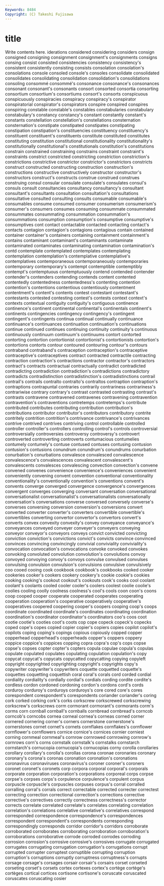 ```yaml
---
Keywords: 8484 
Copyright: (C) Takeshi Fujisawa
---
```


# title

Write contents here.
iderations considered considering considers consign consigned consigning
consignment consignment's consignments consigns consing consist consisted consistencies consistency consistency's
consistent consistently consisting consists consolation consolation's consolations console consoled console's
consoles consolidate consolidated consolidates consolidating consolidation consolidation's consolidations consoling consommé
consommé's consonance consonance's consonances consonant consonant's consonants consort consorted consortia
consorting consortium consortium's consortiums consort's consorts conspicuous conspicuously conspiracies conspiracy
conspiracy's conspirator conspiratorial conspirator's conspirators conspire conspired conspires conspiring constable
constable's constables constabularies constabulary constabulary's constancy constancy's constant constantly constant's
constants constellation constellation's constellations consternation consternation's constipate constipated constipates constipating
constipation constipation's constituencies constituency constituency's constituent constituent's constituents constitute constituted
constitutes constituting constitution constitutional constitutionality constitutionality's constitutionally constitutional's constitutionals constitution's
constitutions constrain constrained constraining constrains constraint constraint's constraints constrict constricted
constricting constriction constriction's constrictions constrictive constrictor constrictor's constrictors constricts construct
constructed constructing construction construction's constructions constructive constructively constructor constructor's constructors
construct's constructs construe construed construes construing consul consular consulate consulate's
consulates consul's consuls consult consultancies consultancy consultancy's consultant consultant's consultants
consultation consultation's consultations consultative consulted consulting consults consumable consumable's consumables
consume consumed consumer consumerism consumerism's consumer's consumers consumes consuming consummate
consummated consummates consummating consummation consummation's consummations consumption consumption's consumptive consumptive's
consumptives cont contact contactable contacted contacting contact's contacts contagion contagion's
contagions contagious contain contained container container's containers containing containment containment's
contains contaminant contaminant's contaminants contaminate contaminated contaminates contaminating contamination contamination's
contd contemplate contemplated contemplates contemplating contemplation contemplation's contemplative contemplative's contemplatives
contemporaneous contemporaneously contemporaries contemporary contemporary's contempt contemptible contemptibly contempt's contemptuous
contemptuously contend contended contender contender's contenders contending contends content contented
contentedly contentedness contentedness's contenting contention contention's contentions contentious contentiously contentment
contentment's content's contents contest contestant contestant's contestants contested contesting contest's
contests context context's contexts contextual contiguity contiguity's contiguous continence continence's
continent continental continental's continentals continent's continents contingencies contingency contingency's contingent
contingent's contingents continua continual continually continuance continuance's continuances continuation continuation's
continuations continue continued continues continuing continuity continuity's continuous continuously continuum
continuum's continuums contort contorted contorting contortion contortionist contortionist's contortionists contortion's
contortions contorts contour contoured contouring contour's contours contraband contraband's contraception
contraception's contraceptive contraceptive's contraceptives contract contracted contractile contracting contraction contraction's
contractions contractor contractor's contractors contract's contracts contractual contractually contradict contradicted
contradicting contradiction contradiction's contradictions contradictory contradicts contradistinction contradistinction's contradistinctions contrail
contrail's contrails contralto contralto's contraltos contraption contraption's contraptions contrapuntal contraries
contrarily contrariness contrariness's contrariwise contrary contrary's contrast contrasted contrasting contrast's
contrasts contravene contravened contravenes contravening contravention contravention's contraventions contretemps contretemps's
contribute contributed contributes contributing contribution contribution's contributions contributor contributor's contributors
contributory contrite contritely contrition contrition's contrivance contrivance's contrivances contrive contrived
contrives contriving control controllable controlled controller controller's controllers controlling control's
controls controversial controversially controversies controversy controversy's controvert controverted controverting controverts
contumacious contumelies contumely contumely's contuse contused contuses contusing contusion contusion's
contusions conundrum conundrum's conundrums conurbation conurbation's conurbations convalesce convalesced convalescence
convalescence's convalescences convalescent convalescent's convalescents convalesces convalescing convection convection's convene
convened convenes convenience convenience's conveniences convenient conveniently convening convent convention
conventional conventionality conventionality's conventionally convention's conventions convent's convents converge converged
convergence convergence's convergences convergent converges converging conversant conversation conversational conversationalist
conversationalist's conversationalists conversationally conversation's conversations converse conversed conversely converse's converses
conversing conversion conversion's conversions convert converted converter converter's converters convertible
convertible's convertibles converting convertor convertor's convertors convert's converts convex convexity
convexity's convey conveyance conveyance's conveyances conveyed conveyer conveyer's conveyers conveying
conveyor conveyor's conveyors conveys convict convicted convicting conviction conviction's convictions
convict's convicts convince convinced convinces convincing convincingly convivial conviviality conviviality's
convocation convocation's convocations convoke convoked convokes convoking convoluted convolution convolution's
convolutions convoy convoyed convoying convoy's convoys convulse convulsed convulses convulsing
convulsion convulsion's convulsions convulsive convulsively coo cooed cooing cook cookbook
cookbook's cookbooks cooked cooker cookeries cooker's cookers cookery cookery's cookie
cookie's cookies cooking cooking's cookout cookout's cookouts cook's cooks cool
coolant coolant's coolants cooled cooler cooler's coolers coolest coolie coolie's
coolies cooling coolly coolness coolness's cool's cools coon coon's coons
coop cooped cooper cooperate cooperated cooperates cooperating cooperation cooperation's cooperative
cooperatively cooperative's cooperatives coopered coopering cooper's coopers cooping coop's coops
coordinate coordinated coordinate's coordinates coordinating coordination coordination's coordinator coordinator's coordinators
coo's coos coot cootie cootie's cooties coot's coots cop cope
copeck copeck's copecks coped cope's copes copied copier copier's copiers
copies copilot copilot's copilots coping coping's copings copious copiously copped
copper copperhead copperhead's copperheads copper's coppers coppery coppice coppice's coppices
copping copra copra's cop's cops copse copse's copses copter copter's
copters copula copulae copula's copulas copulate copulated copulates copulating copulation
copulation's copy copycat copycat's copycats copycatted copycatting copying copyleft copyright
copyrighted copyrighting copyright's copyrights copy's copywriter copywriter's copywriters coquette coquetted
coquette's coquettes coquetting coquettish coral coral's corals cord corded cordial
cordiality cordiality's cordially cordial's cordials cording cordite cordite's cordless cordon
cordoned cordoning cordon's cordons cord's cords corduroy corduroy's corduroys corduroys's
core cored core's cores corespondent corespondent's corespondents coriander coriander's coring
cork corked corking cork's corks corkscrew corkscrewed corkscrewing corkscrew's corkscrews
corm cormorant cormorant's cormorants corm's corms corn cornball cornball's cornballs
cornbread cornbread's corncob corncob's corncobs cornea corneal cornea's corneas corned
corner cornered cornering corner's corners cornerstone cornerstone's cornerstones cornet cornet's
cornets cornflakes cornflakes's cornflower cornflower's cornflowers cornice cornice's cornices cornier
corniest corning cornmeal cornmeal's cornrow cornrowed cornrowing cornrow's cornrows corn's
corns cornstalk cornstalk's cornstalks cornstarch cornstarch's cornucopia cornucopia's cornucopias corny
corolla corollaries corollary corollary's corolla's corollas corona coronae coronaries coronary
coronary's corona's coronas coronation coronation's coronations coronavirus coronaviruses coronavirus's coroner
coroner's coroners coronet coronet's coronets corp corpora corporal corporal's corporals
corporate corporation corporation's corporations corporeal corps corpse corpse's corpses corps's
corpulence corpulence's corpulent corpus corpuscle corpuscle's corpuscles corpuses corpus's corral
corralled corralling corral's corrals correct correctable corrected correcter correctest correcting
correction correctional correction's corrections corrective corrective's correctives correctly correctness correctness's
corrector corrects correlate correlated correlate's correlates correlating correlation correlation's correlations
correlative correlative's correlatives correspond corresponded correspondence correspondence's correspondences correspondent correspondent's
correspondents corresponding correspondingly corresponds corridor corridor's corridors corroborate corroborated corroborates
corroborating corroboration corroboration's corroborations corroborative corrode corroded corrodes corroding corrosion
corrosion's corrosive corrosive's corrosives corrugate corrugated corrugates corrugating corrugation corrugation's
corrugations corrupt corrupted corrupter corruptest corruptible corrupting corruption corruption's corruptions
corruptly corruptness corruptness's corrupts corsage corsage's corsages corsair corsair's corsairs
corset corseted corseting corset's corsets cortex cortexes cortex's cortège cortège's
cortèges cortical cortices cortisone cortisone's coruscate coruscated coruscates coruscating cosier
